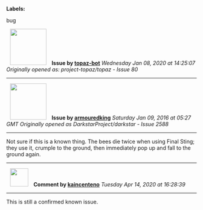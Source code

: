 **Labels:**

bug



<a href="https://github.com/topaz-bot"><img src="https://avatars3.githubusercontent.com/u/59651103?v=4" width="96" height="96" hspace="10"></img></a> **Issue by [topaz-bot](https://github.com/topaz-bot)**
_Wednesday Jan 08, 2020 at 14:25:07_
_Originally opened as: project-topaz/topaz - Issue 80_

----

<a href="https://github.com/armouredking"><img src="https://avatars1.githubusercontent.com/u/16038428?v=4"  width="96" height="96" hspace="10"></img></a> **Issue by [armouredking](https://github.com/armouredking)**
_Saturday Jan 09, 2016 at 05:27 GMT_
_Originally opened as DarkstarProject/darkstar - Issue 2588_

----

Not sure if this is a known thing. The bees die twice when using Final Sting; they use it, crumple to the ground, then immediately pop up and fall to the ground again.




----
<a href="https://github.com/kaincenteno"><img src="https://avatars3.githubusercontent.com/u/26943220?v=4" width="48" height="48" hspace="10"></img></a> **Comment by [kaincenteno](https://github.com/kaincenteno)**
_Tuesday Apr 14, 2020 at 16:28:39_

----

This is still a confirmed known issue.
